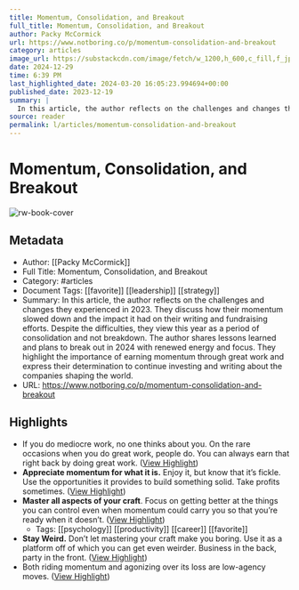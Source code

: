 ```yaml
---
title: Momentum, Consolidation, and Breakout
full_title: Momentum, Consolidation, and Breakout
author: Packy McCormick
url: https://www.notboring.co/p/momentum-consolidation-and-breakout
category: articles
image_url: https://substackcdn.com/image/fetch/w_1200,h_600,c_fill,f_jpg,q_auto:good,fl_progressive:steep,g_auto/https%3A%2F%2Fsubstack-post-media.s3.amazonaws.com%2Fpublic%2Fimages%2F80b47d0f-f774-42f4-ab81-f550fcb6d79e_1200x600.png
date: 2024-12-29
time: 6:39 PM
last_highlighted_date: 2024-03-20 16:05:23.994694+00:00
published_date: 2023-12-19
summary: |
  In this article, the author reflects on the challenges and changes they experienced in 2023. They discuss how their momentum slowed down and the impact it had on their writing and fundraising efforts. Despite the difficulties, they view this year as a period of consolidation and not breakdown. The author shares lessons learned and plans to break out in 2024 with renewed energy and focus. They highlight the importance of earning momentum through great work and express their determination to continue investing and writing about the companies shaping the world.
source: reader
permalink: l/articles/momentum-consolidation-and-breakout
---
```

# Momentum, Consolidation, and Breakout

![rw-book-cover](https://substackcdn.com/image/fetch/w_1200,h_600,c_fill,f_jpg,q_auto:good,fl_progressive:steep,g_auto/https%3A%2F%2Fsubstack-post-media.s3.amazonaws.com%2Fpublic%2Fimages%2F80b47d0f-f774-42f4-ab81-f550fcb6d79e_1200x600.png)

## Metadata
- Author: [[Packy McCormick]]
- Full Title: Momentum, Consolidation, and Breakout
- Category: #articles
- Document Tags: [[favorite]] [[leadership]] [[strategy]] 
- Summary: In this article, the author reflects on the challenges and changes they experienced in 2023. They discuss how their momentum slowed down and the impact it had on their writing and fundraising efforts. Despite the difficulties, they view this year as a period of consolidation and not breakdown. The author shares lessons learned and plans to break out in 2024 with renewed energy and focus. They highlight the importance of earning momentum through great work and express their determination to continue investing and writing about the companies shaping the world.
- URL: https://www.notboring.co/p/momentum-consolidation-and-breakout

## Highlights
- If you do mediocre work, no one thinks about you. On the rare occasions when you do great work, people do. You can always earn that right back by doing great work. ([View Highlight](https://read.readwise.io/read/01hse9fa5ray74z4x6bkep8ep5))
- **Appreciate momentum for what it is.** Enjoy it, but know that it’s fickle. Use the opportunities it provides to build something solid. Take profits sometimes. ([View Highlight](https://read.readwise.io/read/01hse9qfj85z5jrqzc63pgddfp))
- **Master all aspects of your craft**. Focus on getting better at the things you can control even when momentum could carry you so that you’re ready when it doesn’t. ([View Highlight](https://read.readwise.io/read/01hse9qpee5yy4h0t54ffzz3ht))
    - Tags: [[psychology]] [[productivity]] [[career]] [[favorite]] 
- **Stay Weird.** Don’t let mastering your craft make you boring. Use it as a platform off of which you can get even weirder. Business in the back, party in the front. ([View Highlight](https://read.readwise.io/read/01hse9qwjpnpfrytg8ztp70brj))
- Both riding momentum and agonizing over its loss are low-agency moves. ([View Highlight](https://read.readwise.io/read/01hse9rbq00yj7p4mkh7hb58zr))


